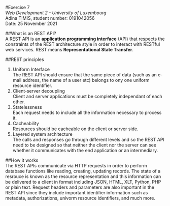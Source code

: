 #Exercise 7  
_Web Development 2 - University of Luxembourg_  
Adina TIMIS, student number: 0191042056  
Date: 25 November 2021

##What is an REST API?  
A REST API is an **application programming interface** (API) that respects the constraints of the REST architecture style in order to interact with RESTful web services. REST means **Representational State Transfer**.

##REST principles

1. Uniform Interface  
   The REST API should ensure that the same piece of data (such as an e-mail address, the name of a user etc) belongs to ony one uniform resource identifier.
2. Client-server decoupling  
   Client and server applications must be completely independant of each other.
3. Statelessness  
   Each request needs to include all the information necessary to process it.
4. Cacheability  
   Resources should be cacheable on the client or server side.
5. Layered system architecture  
   The calls and responses go through different levels and so the REST API need to be designed so that neither the client nor the server can see whether it communicates with the end application or an intermediary.

##How it works  
The REST APIs communicate via HTTP requests in order to perform database functions like reading, creating, updating records. The state of a resrouce is known as the resource representation and this information can be delivered to a client in format including JSON, HTML, XLT, Python, PHP or plain text. Request headers and parameters are also important in the REST API since they include important identifier information such as metadata, authorizations, univorm resource identifiers, and much more.
